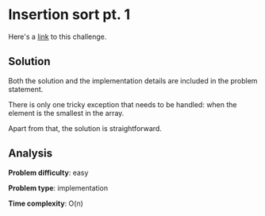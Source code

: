 # Insertion sort pt. 1

Here's a [link](https://www.hackerrank.com/challenges/insertionsort1/problem) to this challenge.

## Solution

Both the solution and the implementation details are included in the problem statement.

There is only one tricky exception that needs to be handled: when the element is the smallest in the array.

Apart from that, the solution is straightforward.

## Analysis

**Problem difficulty**: easy

**Problem type**: implementation

**Time complexity**: O(n)

